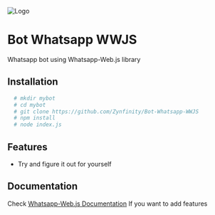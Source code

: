 
![Logo](https://telegra.ph/file/9d73f6b45de9006a0fcc6.png)


# Bot Whatsapp WWJS

Whatsapp bot using Whatsapp-Web.js library


## Installation


```bash
  # mkdir mybot
  # cd mybot
  # git clone https://github.com/Zynfinity/Bot-Whatsapp-WWJS
  # npm install
  # node index.js
```
    
## Features

- Try and figure it out for yourself


## Documentation

Check [Whatsapp-Web.js Documentation](https://docs.wwebjs.dev/) If you want to add features


